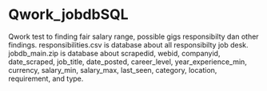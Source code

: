 # Qwork_jobdbSQL
Qwork test to finding fair salary range, possible gigs responsibilty dan other findings.
responsibilities.csv is database about all responsibilty job desk.
jobdb_main.zip is database about scrapedid, webid, companyid, date_scraped, job_title, date_posted, career_level, year_experience_min, currency, salary_min, salary_max, last_seen, category, location, requirement, and type.
